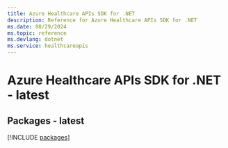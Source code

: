 ```yaml
---
title: Azure Healthcare APIs SDK for .NET
description: Reference for Azure Healthcare APIs SDK for .NET
ms.date: 08/29/2024
ms.topic: reference
ms.devlang: dotnet
ms.service: healthcareapis
---
```

# Azure Healthcare APIs SDK for .NET - latest
## Packages - latest
[!INCLUDE [packages](healthcare-apis-index.md)]